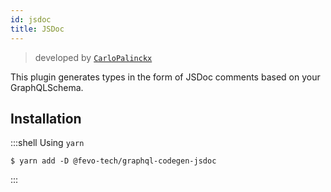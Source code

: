 ```yaml
---
id: jsdoc
title: JSDoc
---
```


> developed by [`CarloPalinckx`](https://github.com/CarloPalinckx) 

This plugin generates types in the form of JSDoc comments based on your GraphQLSchema.

## Installation

:::shell Using `yarn`

    $ yarn add -D @fevo-tech/graphql-codegen-jsdoc

:::

